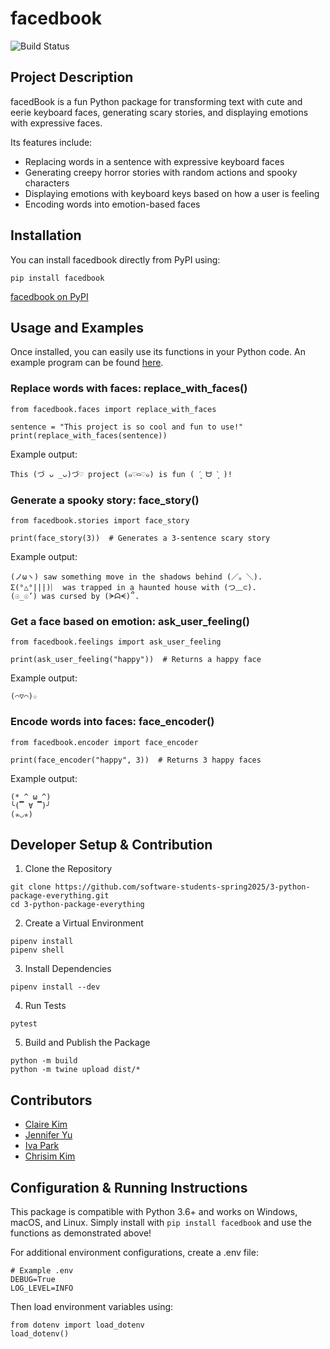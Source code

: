 # facedbook

![Build Status](https://github.com/software-students-spring2025/3-python-package-everything/actions/workflows/event-logger.yml/badge.svg)

## Project Description

facedBook is a fun Python package for transforming text with cute and eerie keyboard faces, generating scary stories, and displaying emotions with expressive faces.

Its features include:

- Replacing words in a sentence with expressive keyboard faces
- Generating creepy horror stories with random actions and spooky characters
- Displaying emotions with keyboard keys based on how a user is feeling
- Encoding words into emotion-based faces

## Installation

You can install facedbook directly from PyPI using:

```
pip install facedbook
```

[facedbook on PyPI](https://pypi.org/project/facedbook/)

## Usage and Examples

Once installed, you can easily use its functions in your Python code. An example program can be found [here](https://github.com/software-students-spring2025/3-python-package-everything/tree/main/example.py).

### Replace words with faces: replace_with_faces()

```
from facedbook.faces import replace_with_faces

sentence = "This project is so cool and fun to use!"
print(replace_with_faces(sentence))
```

Example output:

```
This (づ ᴗ _ᴗ)づ♡ project (๑♡⌓♡๑) is fun ( ´͈ ᗨ `͈ )!
```

### Generate a spooky story: face_story()

```
from facedbook.stories import face_story

print(face_story(3))  # Generates a 3-sentence scary story
```

Example output:

```
(ノωヽ) saw something move in the shadows behind (／。＼).
Σ(°△°|||)︴ was trapped in a haunted house with (つ﹏⊂).
(☉_☉’) was cursed by (ᗒᗣᗕ)՞.
```

### Get a face based on emotion: ask_user_feeling()

```
from facedbook.feelings import ask_user_feeling

print(ask_user_feeling("happy"))  # Returns a happy face
```

Example output:

```
(⌒▽⌒)☆
```

### Encode words into faces: face_encoder()

```
from facedbook.encoder import face_encoder

print(face_encoder("happy", 3))  # Returns 3 happy faces
```

Example output:

```
(* ^ ω ^)
╰(▔ ∀ ▔)╯
(✯◡✯)
```

## Developer Setup & Contribution

1. Clone the Repository

```
git clone https://github.com/software-students-spring2025/3-python-package-everything.git
cd 3-python-package-everything
```

2. Create a Virtual Environment

```
pipenv install
pipenv shell
```

3. Install Dependencies

```
pipenv install --dev
```

4. Run Tests

```
pytest
```

5. Build and Publish the Package

```
python -m build
python -m twine upload dist/*
```

## Contributors

- [Claire Kim](https://github.com/radishsoups)
- [Jennifer Yu](https://github.com/jenniferyuuu)
- [Iva Park](https://github.com/ivapark)
- [Chrisim Kim](https://github.com/ChrisimKim)

## Configuration & Running Instructions

This package is compatible with Python 3.6+ and works on Windows, macOS, and Linux.
Simply install with `pip install facedbook` and use the functions as demonstrated above!

For additional environment configurations, create a .env file:

```
# Example .env
DEBUG=True
LOG_LEVEL=INFO
```

Then load environment variables using:

```
from dotenv import load_dotenv
load_dotenv()
```
